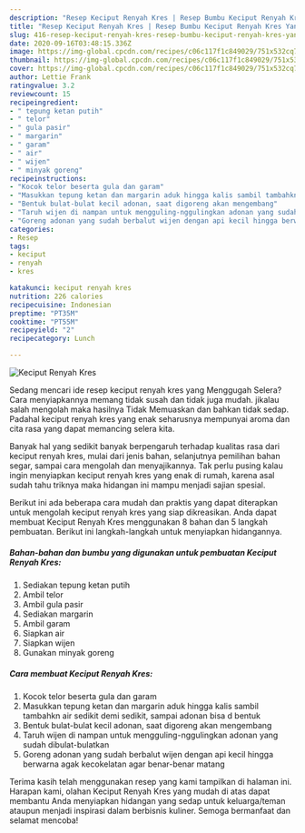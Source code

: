 ```yaml
---
description: "Resep Keciput Renyah Kres | Resep Bumbu Keciput Renyah Kres Yang Enak Dan Mudah"
title: "Resep Keciput Renyah Kres | Resep Bumbu Keciput Renyah Kres Yang Enak Dan Mudah"
slug: 416-resep-keciput-renyah-kres-resep-bumbu-keciput-renyah-kres-yang-enak-dan-mudah
date: 2020-09-16T03:48:15.336Z
image: https://img-global.cpcdn.com/recipes/c06c117f1c849029/751x532cq70/keciput-renyah-kres-foto-resep-utama.jpg
thumbnail: https://img-global.cpcdn.com/recipes/c06c117f1c849029/751x532cq70/keciput-renyah-kres-foto-resep-utama.jpg
cover: https://img-global.cpcdn.com/recipes/c06c117f1c849029/751x532cq70/keciput-renyah-kres-foto-resep-utama.jpg
author: Lettie Frank
ratingvalue: 3.2
reviewcount: 15
recipeingredient:
- " tepung ketan putih"
- " telor"
- " gula pasir"
- " margarin"
- " garam"
- " air"
- " wijen"
- " minyak goreng"
recipeinstructions:
- "Kocok telor beserta gula dan garam"
- "Masukkan tepung ketan dan margarin aduk hingga kalis sambil tambahkn air sedikit demi sedikit, sampai adonan bisa d bentuk"
- "Bentuk bulat-bulat kecil adonan, saat digoreng akan mengembang"
- "Taruh wijen di nampan untuk mengguling-nggulingkan adonan yang sudah dibulat-bulatkan"
- "Goreng adonan yang sudah berbalut wijen dengan api kecil hingga berwarna agak kecokelatan agar benar-benar matang"
categories:
- Resep
tags:
- keciput
- renyah
- kres

katakunci: keciput renyah kres 
nutrition: 226 calories
recipecuisine: Indonesian
preptime: "PT35M"
cooktime: "PT55M"
recipeyield: "2"
recipecategory: Lunch

---
```



![Keciput Renyah Kres](https://img-global.cpcdn.com/recipes/c06c117f1c849029/751x532cq70/keciput-renyah-kres-foto-resep-utama.jpg)

Sedang mencari ide resep keciput renyah kres yang Menggugah Selera? Cara menyiapkannya memang tidak susah dan tidak juga mudah. jikalau salah mengolah maka hasilnya Tidak Memuaskan dan bahkan tidak sedap. Padahal keciput renyah kres yang enak seharusnya mempunyai aroma dan cita rasa yang dapat memancing selera kita.

Banyak hal yang sedikit banyak berpengaruh terhadap kualitas rasa dari keciput renyah kres, mulai dari jenis bahan, selanjutnya pemilihan bahan segar, sampai cara mengolah dan menyajikannya. Tak perlu pusing kalau ingin menyiapkan keciput renyah kres yang enak di rumah, karena asal sudah tahu triknya maka hidangan ini mampu menjadi sajian spesial.




Berikut ini ada beberapa cara mudah dan praktis yang dapat diterapkan untuk mengolah keciput renyah kres yang siap dikreasikan. Anda dapat membuat Keciput Renyah Kres menggunakan 8 bahan dan 5 langkah pembuatan. Berikut ini langkah-langkah untuk menyiapkan hidangannya.

<!--inarticleads1-->

##### Bahan-bahan dan bumbu yang digunakan untuk pembuatan Keciput Renyah Kres:

1. Sediakan  tepung ketan putih
1. Ambil  telor
1. Ambil  gula pasir
1. Sediakan  margarin
1. Ambil  garam
1. Siapkan  air
1. Siapkan  wijen
1. Gunakan  minyak goreng




<!--inarticleads2-->

##### Cara membuat Keciput Renyah Kres:

1. Kocok telor beserta gula dan garam
1. Masukkan tepung ketan dan margarin aduk hingga kalis sambil tambahkn air sedikit demi sedikit, sampai adonan bisa d bentuk
1. Bentuk bulat-bulat kecil adonan, saat digoreng akan mengembang
1. Taruh wijen di nampan untuk mengguling-nggulingkan adonan yang sudah dibulat-bulatkan
1. Goreng adonan yang sudah berbalut wijen dengan api kecil hingga berwarna agak kecokelatan agar benar-benar matang




Terima kasih telah menggunakan resep yang kami tampilkan di halaman ini. Harapan kami, olahan Keciput Renyah Kres yang mudah di atas dapat membantu Anda menyiapkan hidangan yang sedap untuk keluarga/teman ataupun menjadi inspirasi dalam berbisnis kuliner. Semoga bermanfaat dan selamat mencoba!
